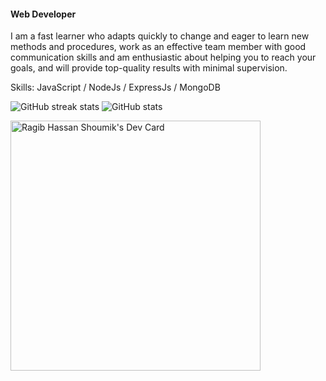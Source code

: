 #### Web Developer
I am a fast learner who adapts quickly to change and eager to learn new methods and procedures, work as an effective team member with good communication skills and am enthusiastic about helping you to reach your goals, and will provide top-quality results with minimal supervision.

Skills: JavaScript / NodeJs / ExpressJs / MongoDB


![GitHub streak stats](https://github-readme-streak-stats.herokuapp.com/?user=RHShoumik) ![GitHub stats](https://github-readme-stats.vercel.app/api?username=RHShoumik&show_icons=true)

<a href="https://app.daily.dev/RHShoumik"><img src="https://api.daily.dev/devcards/0bb0d33d6e59490d9d523975b5dcf3a1.png?r=cub" width="400" alt="Ragib Hassan Shoumik's Dev Card"/></a>
